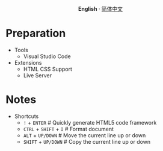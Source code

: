 <p align="center">
  <b>English</b> · <a href='README.md'>简体中文</a>
</p>

# Preparation
- Tools
    - Visual Studio Code
- Extensions
    - HTML CSS Support
    - Live Server

# Notes
- Shortcuts
    - `!` + `ENTER` # Quickly generate HTML5 code framework
    - `CTRL` + `SHIFT` + `I` # Format document
    - `ALT` + `UP/DOWN` # Move the current line up or down
    - `SHIFT` + `UP/DOWN` # Copy the current line up or down